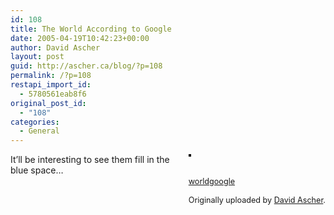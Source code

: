 ```yaml
---
id: 108
title: The World According to Google
date: 2005-04-19T10:42:23+00:00
author: David Ascher
layout: post
guid: http://ascher.ca/blog/?p=108
permalink: /?p=108
restapi_import_id:
  - 5780561eab8f6
original_post_id:
  - "108"
categories:
  - General
---
```

<div style="float:right;margin-left:10px;margin-bottom:10px;">
  <a href="http://www.flickr.com/photos/davidascher/9944757/" title="photo sharing"><img src="http://photos6.flickr.com/9944757_4c8b57b83d_m.jpg" alt="" style="border:solid 2px #000000;" /></a><br /> <br /> <span style="font-size:.9em;margin-top:0;"><br /> <a href="http://www.flickr.com/photos/davidascher/9944757/">worldgoogle</a><br /> <br /> Originally uploaded by <a href="http://www.flickr.com/people/davidascher/">David Ascher</a>.<br /> </span>
</div>

It&#8217;ll be interesting to see them fill in the blue space&#8230;